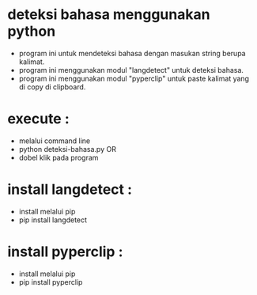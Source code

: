 # deteksi bahasa menggunakan python

- program ini untuk mendeteksi bahasa dengan masukan string berupa kalimat.
- program ini menggunakan modul "langdetect" untuk deteksi bahasa.
- program ini menggunakan modul "pyperclip" untuk paste kalimat yang di copy di clipboard.

# execute :
- melalui command line
- python deteksi-bahasa.py
OR
- dobel klik pada program

# install langdetect :
- install melalui pip
- pip install langdetect

# install pyperclip :
- install melalui pip
- pip install pyperclip
